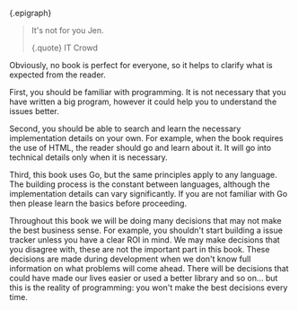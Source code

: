{.epigraph}
> It's not for you Jen.
>
> {.quote}
> IT Crowd

Obviously, no book is perfect for everyone, so it helps to clarify what is
expected from the reader.

First, you should be familiar with programming. It is not necessary that you
have written a big program, however it could help you to understand the issues
better.

Second, you should be able to search and learn the necessary implementation
details on your own. For example, when the book requires the use of HTML, the
reader should go and learn about it. It will go into technical details only
when it is necessary.

Third, this book uses Go, but the same principles apply to any language. The
building process is the constant between languages, although the implementation
details can vary significantly. If you are not familiar with Go then please
learn the basics before proceeding.

Throughout this book we will be doing many decisions that may not make the
best business sense. For example, you shouldn't start building a issue tracker
unless you have a clear ROI in mind. We may make decisions that you disagree
with, these are not the important part in this book. These decisions are made
during development when we don't know full information on what problems will
come ahead. There will be decisions that could have made our lives easier
or used a better library and so on... but this is the reality of programming:
you won't make the best decisions every time.